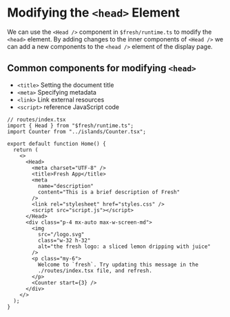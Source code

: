 # Modifying the `<head>` Element

We can use the `<Head />` component in `$fresh/runtime.ts` to modify the
`<head>` element. By adding changes to the inner components of `<Head />` we can
add a new components to the `<head />` element of the display page.

## Common components for modifying `<head>`

- `<title>` Setting the document title
- `<meta>` Specifying metadata
- `<link>` Link external resources
- `<script>` reference JavaScript code

```tsx
// routes/index.tsx
import { Head } from "$fresh/runtime.ts";
import Counter from "../islands/Counter.tsx";

export default function Home() {
  return (
    <>
      <Head>
        <meta charset="UTF-8" />
        <title>Fresh App</title>
        <meta
          name="description"
          content="This is a brief description of Fresh"
        />
        <link rel="stylesheet" href="styles.css" />
        <script src="script.js"></script>
      </Head>
      <div class="p-4 mx-auto max-w-screen-md">
        <img
          src="/logo.svg"
          class="w-32 h-32"
          alt="the fresh logo: a sliced lemon dripping with juice"
        />
        <p class="my-6">
          Welcome to `fresh`. Try updating this message in the
          ./routes/index.tsx file, and refresh.
        </p>
        <Counter start={3} />
      </div>
    </>
  );
}
```
